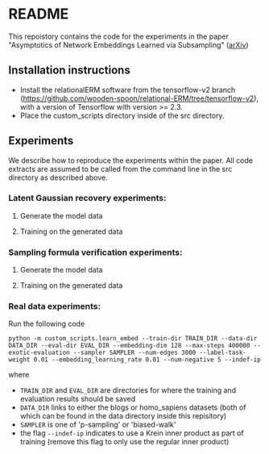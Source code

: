 # README
This repoistory contains the code for the experiments in the paper "Asymptotics of Network Embeddings Learned via Subsampling" ([arXiv]())

## Installation instructions

- Install the relationalERM software from the tensorflow-v2 branch (https://github.com/wooden-spoon/relational-ERM/tree/tensorflow-v2), with a version of Tensorflow with version >= 2.3.
- Place the custom_scripts directory inside of the src directory.

## Experiments

We describe how to reproduce the experiments within the paper. All code extracts are assumed to be called from the command line in the src directory as described above.

### Latent Gaussian recovery experiments:

1. Generate the model data

2. Training on the generated data

### Sampling formula verification experiments:

1. Generate the model data

2. Training on the generated data

### Real data experiments:

Run the following code

```
python -m custom_scripts.learn_embed --train-dir TRAIN_DIR --data-dir DATA_DIR --eval-dir EVAL_DIR --embedding-dim 128 --max-steps 400000 --exotic-evaluation --sampler SAMPLER --num-edges 3000 --label-task-weight 0.01 --embedding_learning_rate 0.01 --num-negative 5 --indef-ip
```

where 

- `TRAIN_DIR` and `EVAL_DIR` are directories for where the training and evaluation results should be saved
- `DATA_DIR` links to either the blogs or homo_sapiens datasets (both of which can be found in the data directory inside this repisitory)
- `SAMPLER` is one of 'p-sampling' or 'biased-walk'
- the flag `--indef-ip` indicates to use a Krein inner product as part of training (remove this flag to only use the regular inner product)
